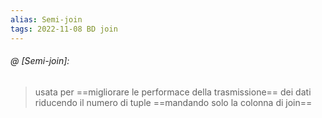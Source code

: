 ```yaml
---
alias: Semi-join
tags: 2022-11-08 BD join
---
```


###### @ [Semi-join]:
> usata per ==migliorare le performace della trasmissione== dei dati riducendo il numero di tuple ==mandando solo la colonna di join==
<!--ID: 1670236970931-->


